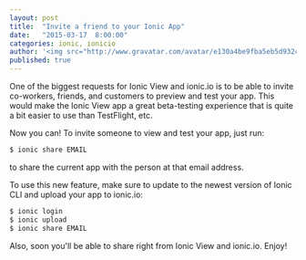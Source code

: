 ```yaml
---
layout: post
title:  "Invite a friend to your Ionic App"
date:   "2015-03-17  8:00:00"
categories: ionic, ionicio
author: '<img src="http://www.gravatar.com/avatar/e130a4be9fba5eb5d932c813fbe3a58d?s=48&amp;d=mm" class="author-icon"><a href="http://twitter.com/maxlynch" target="_blank">@maxlynch</a>'
published: true
---
```


One of the biggest requests for Ionic View and ionic.io is to be able to invite co-workers, friends, and customers to preview and test your app. This would make the Ionic View app a great beta-testing experience that is quite a bit easier to use than TestFlight, etc.

Now you can! To invite someone to view and test your app, just run:

```bash
$ ionic share EMAIL
```

to share the current app with the person at that email address.

To use this new feature, make sure to update to the newest version of Ionic CLI and upload your app to ionic.io:

```bash
$ ionic login
$ ionic upload
$ ionic share EMAIL
```

Also, soon you'll be able to share right from Ionic View and ionic.io. Enjoy!

